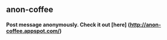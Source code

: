 ## anon-coffee
#### Post message anonymously. Check it out [here] (http://anon-coffee.appspot.com/)
